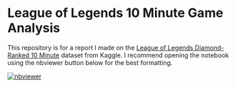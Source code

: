 # League of Legends 10 Minute Game Analysis

This repository is for a report I made on the
[League of Legends Diamond-Ranked 10
Minute](https://www.kaggle.com/bobbyscience/league-of-legends-diamond-ranked-games-10-min)
dataset from Kaggle.
I recommend opening the notebook using the nbviewer button below for the best formatting.

[![nbviewer](https://raw.githubusercontent.com/jupyter/design/master/logos/Badges/nbviewer_badge.svg)](https://nbviewer.jupyter.org/github/awray3/league_of_legends/blob/main/league_of_legends.ipynb)
